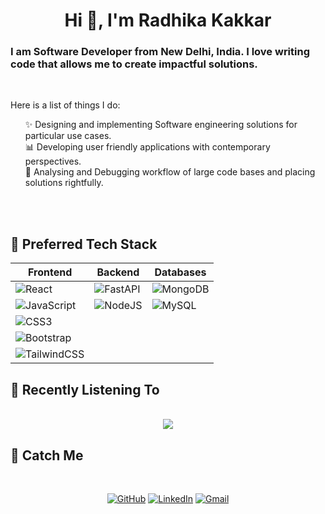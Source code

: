 <h1 align="center">Hi 👋, I'm Radhika Kakkar</h1>

<h3>
I am Software Developer from New Delhi, India. I love writing code that allows me to create impactful solutions.
</h3>    
<br>

Here is a list of things I do:
<ul>

✨ Designing and implementing Software engineering solutions for particular use cases.<br>
📊 Developing user friendly applications with contemporary perspectives.<br>
🔎 Analysing and Debugging workflow of large code bases and placing solutions rightfully.<br>

</ul>
<br>
<br>

<summary><h2>🦾 Preferred Tech Stack</h2></summary>

<div align="center">


| Frontend       | Backend        | Databases      |
| -------------- | -------------- | -------------- |
| ![React](https://img.shields.io/badge/react-%2320232a.svg?style=for-the-badge&logo=react&logoColor=%2361DAFB) | ![FastAPI](https://img.shields.io/badge/FastAPI-005571?style=for-the-badge&logo=fastapi) | ![MongoDB](https://img.shields.io/badge/MongoDB-%234ea94b.svg?style=for-the-badge&logo=mongodb&logoColor=white) |
| ![JavaScript](https://img.shields.io/badge/javascript-%23323330.svg?style=for-the-badge&logo=javascript&logoColor=%23F7DF1E) | ![NodeJS](https://img.shields.io/badge/node.js-6DA55F?style=for-the-badge&logo=node.js&logoColor=white) | ![MySQL](https://img.shields.io/badge/mysql-%2300f.svg?style=for-the-badge&logo=mysql&logoColor=white) |
| ![CSS3](https://img.shields.io/badge/css3-%231572B6.svg?style=for-the-badge&logo=css3&logoColor=white) | | |
| ![Bootstrap](https://img.shields.io/badge/bootstrap-%238511FA.svg?style=for-the-badge&logo=bootstrap&logoColor=white) | | |
| ![TailwindCSS](https://img.shields.io/badge/tailwindcss-%2338B2AC.svg?style=for-the-badge&logo=tailwind-css&logoColor=white) | | |

</div>

<summary><h2> Recently Listening To</h2></summary>

<div align="center">
<br>
<img src="https://apple-music-cards.vercel.app/?" align="center">
</a>
</div>
<summary><h2>🥰 Catch Me </h2></summary>
<div align="center">
<br>

[![GitHub](https://img.shields.io/badge/github-%23121011.svg?style=for-the-badge&logo=github&logoColor=white)](https://github.com/radhikakakkar)
[![LinkedIn](https://img.shields.io/badge/linkedin-%230077B5.svg?style=for-the-badge&logo=linkedin&logoColor=white)](https://www.linkedin.com/in/radhika-kakkar/)
[![Gmail](https://img.shields.io/badge/Gmail-D14836?style=for-the-badge&logo=gmail&logoColor=white)](mailto:radhika3273@gmail.com)

</div>
